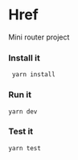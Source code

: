 # Href

Mini router project

### Install it
```
 yarn install
```


### Run it
```
yarn dev
```

### Test it

```
yarn test
```

